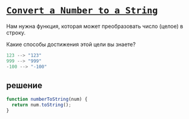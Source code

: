 # [`Convert a Number to a String`](../../index.md)

Нам нужна функция, которая может преобразовать число (целое) в строку.

Какие способы достижения этой цели вы знаете?

```js
123 --> "123"
999 --> "999"
-100 --> "-100"
```

## решение

```js
function numberToString(num) {
  return num.toString();
}
```
